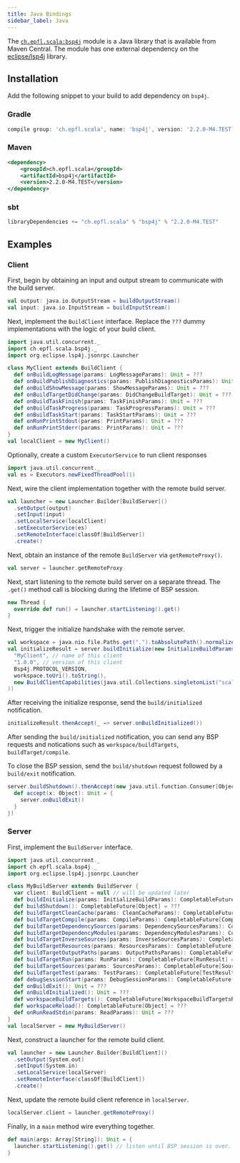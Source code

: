 ```yaml
---
title: Java Bindings
sidebar_label: Java
---
```


The
[`ch.epfl.scala:bsp4j`](https://mvnrepository.com/artifact/ch.epfl.scala/bsp4j)
module is a Java library that is available from Maven Central. The module has
one external dependency on the [eclipse/lsp4j](https://github.com/eclipse/lsp4j)
library.

## Installation

Add the following snippet to your build to add dependency on `bsp4j`.

### Gradle

```groovy
compile group: 'ch.epfl.scala', name: 'bsp4j', version: '2.2.0-M4.TEST'
```

### Maven

```xml
<dependency>
    <groupId>ch.epfl.scala</groupId>
    <artifactId>bsp4j</artifactId>
    <version>2.2.0-M4.TEST</version>
</dependency>
```

### sbt

```scala
libraryDependencies += "ch.epfl.scala" % "bsp4j" % "2.2.0-M4.TEST"
```

## Examples

### Client

First, begin by obtaining an input and output stream to communicate with the
build server.

```scala
val output: java.io.OutputStream = buildOutputStream()
val input: java.io.InputStream = buildInputStream()
```

Next, implement the `BuildClient` interface. Replace the `???` dummy
implementations with the logic of your build client.

```scala
import java.util.concurrent._
import ch.epfl.scala.bsp4j._
import org.eclipse.lsp4j.jsonrpc.Launcher

class MyClient extends BuildClient {
  def onBuildLogMessage(params: LogMessageParams): Unit = ???
  def onBuildPublishDiagnostics(params: PublishDiagnosticsParams): Unit = ???
  def onBuildShowMessage(params: ShowMessageParams): Unit = ???
  def onBuildTargetDidChange(params: DidChangeBuildTarget): Unit = ???
  def onBuildTaskFinish(params: TaskFinishParams): Unit = ???
  def onBuildTaskProgress(params: TaskProgressParams): Unit = ???
  def onBuildTaskStart(params: TaskStartParams): Unit = ???
  def onRunPrintStdout(params: PrintParams): Unit = ???
  def onRunPrintStderr(params: PrintParams): Unit = ???
}
val localClient = new MyClient()
```

Optionally, create a custom `ExecutorService` to run client responses

```scala
import java.util.concurrent._
val es = Executors.newFixedThreadPool(1)
```

Next, wire the client implementation together with the remote build server.

```scala
val launcher = new Launcher.Builder[BuildServer]()
  .setOutput(output)
  .setInput(input)
  .setLocalService(localClient)
  .setExecutorService(es)
  .setRemoteInterface(classOf[BuildServer])
  .create()
```

Next, obtain an instance of the remote `BuildServer` via `getRemoteProxy()`.

```scala
val server = launcher.getRemoteProxy
```

Next, start listening to the remote build server on a separate thread. The
`.get()` method call is blocking during the lifetime of BSP session.

```scala
new Thread {
  override def run() = launcher.startListening().get()
}
```

Next, trigger the initialize handshake with the remote server.

```scala
val workspace = java.nio.file.Paths.get(".").toAbsolutePath().normalize()
val initializeResult = server.buildInitialize(new InitializeBuildParams(
  "MyClient", // name of this client
  "1.0.0", // version of this client
  Bsp4j.PROTOCOL_VERSION,
  workspace.toUri().toString(),
  new BuildClientCapabilities(java.util.Collections.singletonList("scala"))
))
```

After receiving the initialize response, send the `build/initialized`
notification.

```scala
initializeResult.thenAccept(_ => server.onBuildInitialized())
```

After sending the `build/initialized` notification, you can send any BSP
requests and notications such as `workspace/buildTargets`,
`buildTarget/compile`.

To close the BSP session, send the `build/shutdown` request followed by a
`build/exit` notification.

```scala
server.buildShutdown().thenAccept(new java.util.function.Consumer[Object] {
  def accept(x: Object): Unit = {
    server.onBuildExit()
  }
})

```

### Server

First, implement the `BuildServer` interface.

```scala
import java.util.concurrent._
import ch.epfl.scala.bsp4j._
import org.eclipse.lsp4j.jsonrpc.Launcher

class MyBuildServer extends BuildServer {
  var client: BuildClient = null // will be updated later
  def buildInitialize(params: InitializeBuildParams): CompletableFuture[InitializeBuildResult] = ???
  def buildShutdown(): CompletableFuture[Object] = ???
  def buildTargetCleanCache(params: CleanCacheParams): CompletableFuture[CleanCacheResult] = ???
  def buildTargetCompile(params: CompileParams): CompletableFuture[CompileResult] = ???
  def buildTargetDependencySources(params: DependencySourcesParams): CompletableFuture[DependencySourcesResult] = ???
  def buildTargetDependencyModules(params: DependencyModulesParams): CompletableFuture[DependencyModulesResult] = ???
  def buildTargetInverseSources(params: InverseSourcesParams): CompletableFuture[InverseSourcesResult] = ???
  def buildTargetResources(params: ResourcesParams): CompletableFuture[ResourcesResult] = ???
  def buildTargetOutputPaths(params: OutputPathsParams): CompletableFuture[OutputPathsResult] = ???
  def buildTargetRun(params: RunParams): CompletableFuture[RunResult] = ???
  def buildTargetSources(params: SourcesParams): CompletableFuture[SourcesResult] = ???
  def buildTargetTest(params: TestParams): CompletableFuture[TestResult] = ???
  def debugSessionStart(params: DebugSessionParams): CompletableFuture[DebugSessionAddress] = ???
  def onBuildExit(): Unit = ???
  def onBuildInitialized(): Unit = ???
  def workspaceBuildTargets(): CompletableFuture[WorkspaceBuildTargetsResult] = ???
  def workspaceReload(): CompletableFuture[Object] = ???
  def onRunReadStdin(params: ReadParams): Unit = ???
}
val localServer = new MyBuildServer()
```

Next, construct a launcher for the remote build client.

```scala
val launcher = new Launcher.Builder[BuildClient]()
  .setOutput(System.out)
  .setInput(System.in)
  .setLocalService(localServer)
  .setRemoteInterface(classOf[BuildClient])
  .create()
```

Next, update the remote build client reference in `localServer`.

```scala
localServer.client = launcher.getRemoteProxy()
```

Finally, in a `main` method wire everything together.

```scala
def main(args: Array[String]): Unit = {
  launcher.startListening().get() // listen until BSP session is over.
}
```
